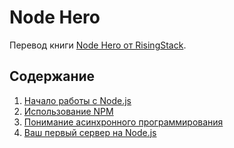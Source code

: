 # Node Hero

Перевод книги [Node Hero от RisingStack](https://risingstack.com/resources/node-hero).

## Содержание

1. [Начало работы с Node.js](chapter1)
2. [Использование NPM](chapter2)
3. [Понимание асинхронного программирования](chapter3)
4. [Ваш первый сервер на Node.js](chapter4)
